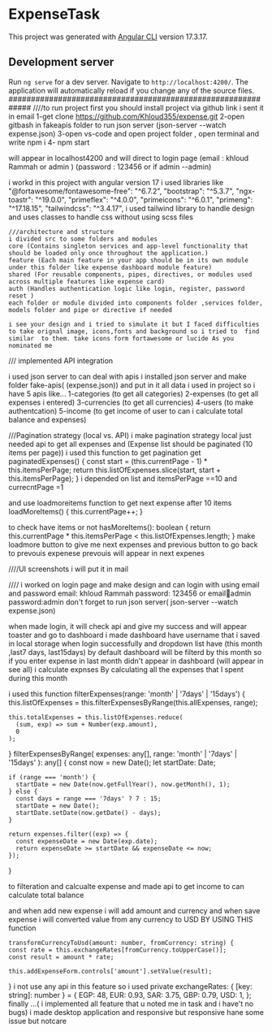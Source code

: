 # ExpenseTask

This project was generated with [Angular CLI](https://github.com/angular/angular-cli) version 17.3.17.

## Development server

Run `ng serve` for a dev server. Navigate to `http://localhost:4200/`. The application will automatically reload if you change any of the source files.
#############################################################
////to run project 
first you should install project via github link i sent it in email 
1-get clone https://github.com/Khloud355/expense.git 
2-open gitbash in fakeapis folder to run json server (json-server --watch expense.json)
3-open vs-code and open project folder , open terminal and write npm i 
4- npm start

will appear in localhost4200 and will direct to login page (email : khloud Rammah or admin )
                                                          (password : 123456 or if admin --admin)

i workd in this project with angular version 17 
i used libraries like  "@fortawesome/fontawesome-free": "^6.7.2",
    "bootstrap": "^5.3.7",
    "ngx-toastr": "^19.0.0",
    "primeflex": "^4.0.0",
    "primeicons": "^6.0.1",
    "primeng": "^17.18.15",
        "tailwindcss": "^3.4.17",
i used tailwind library to handle design and uses classes to handle css without using scss files
    
    ///architecture and structure
    i divided src to some folders and modules
    core (Contains singleton services and app-level functionality that should be loaded only once throughout the application.)
    feature (Each main feature in your app should be in its own module under this folder like expense dashboard module feature)
    shared (For reusable components, pipes, directives, or modules used across multiple features like expense card)
    auth (Handles authentication logic like login, register, password reset )
    each folder or module divided into components folder ,services folder, models folder and pipe or directive if needed
    
    i see your design and i tried to simulate it but I faced difficulties to take orignal image, icons,fonts and background so i tried to  find similar  to them. take icons form fortawesome or lucide As you nominated me

  ///  implemented API integration

  i used json server to can deal with apis i installed json server and make folder fake-apis( (expense.json)) and put in it all data i used in project so i have 5 apis like... 
  1-categories (to get all categories)
  2-expenses (to get all expenses i entered)
  3-currencies (to get all currencies)
  4-users (to make authentcation)
  5-income (to get income of user to can i calculate total balance and expenses)

///​Pagination strategy (local vs. API)
i make pagination strategy local just needed api to get all expenses and (Expense list should be paginated (10 items per page))
i used this function to get pagination
  get paginatedExpenses() {
    const start = (this.currentPage - 1) * this.itemsPerPage;
    return this.listOfExpenses.slice(start, start + this.itemsPerPage);
  } 
  i  depended on list and itemsPerPage ==10 and currecntPage =1
  
  and use loadmoreitems function to get next expense after 10 items
    loadMoreItems() {
    this.currentPage++;
  }
  
to check have items or not
  hasMoreItems(): boolean {
    return this.currentPage * this.itemsPerPage < this.listOfExpenses.length;
  }
  make loadmore button to give me next expenses
  and previous button to go back to prevouis expenese
  prevouis will appear in next expenes


  ////UI screenshots
i will put it in mail 

//// 
i worked on login page and make design and can login with using email and password 
email: khloud Rammah
password: 123456
or email🏸admin
password:admin
don't forget to run json server( json-server --watch expense.json)


when made login, it will check api and give my success and will appear toaster and go to dashboard 
i made dashboard have username that i saved  in local storage when login successfully and  dropdown list have (this month ,last7 days, last15days)
 by default  dashboard will be filterd by this month so if you enter expense in last month didn't appear in dashboard (will appear in see all)
  i calculate expnses By calculating all the expenses that I spent during this month 

  i used this function 
    filterExpenses(range: 'month' | '7days' | '15days') {
    this.listOfExpenses = this.filterExpensesByRange(this.allExpenses, range);

    this.totalExpenses = this.listOfExpenses.reduce(
      (sum, exp) => sum + Number(exp.amount),
      0
    );
  }
    filterExpensesByRange(
    expenses: any[],
    range: 'month' | '7days' | '15days'
  ): any[] {
    const now = new Date();
    let startDate: Date;

    if (range === 'month') {
      startDate = new Date(now.getFullYear(), now.getMonth(), 1);
    } else {
      const days = range === '7days' ? 7 : 15;
      startDate = new Date();
      startDate.setDate(now.getDate() - days);
    }

    return expenses.filter((exp) => {
      const expenseDate = new Date(exp.date);
      return expenseDate >= startDate && expenseDate <= now;
    });
  }
  
  to filteration and calcualte expense
  and made api to get income to can calculate total balance 
  
  and when add new expense i will add amount and currency and when save expense i will converted value from any currency to USD BY USING THIS function
  
    transformCurrencyToUsd(amount: number, fromCurrency: string) {
    const rate = this.exchangeRates[fromCurrency.toUpperCase()];
    const result = amount * rate;

    this.addExpenseForm.controls['amount'].setValue(result);
  }
  i not use any api in this feature so i used    private exchangeRates: { [key: string]: number } = {
    EGP: 48,
    EUR: 0.93,
    SAR: 3.75,
    GBP: 0.79,
    USD: 1,
  };
 finally ...( i implemented all feature that u noted me in task and i have't no bugs) i made desktop application and responsive
 but responsive hane some issue but notcare
